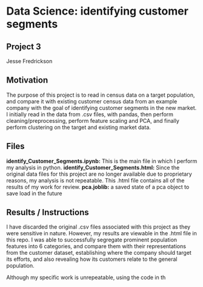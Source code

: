 # Data Science: identifying customer segments
## Project 3
Jesse Fredrickson

## Motivation
The purpose of this project is to read in census data on a target population, and compare it with existing customer census data from an example company with the goal of identifying customer segments in the new market. I initially read in the data from .csv files, with pandas, then perform cleaning/preprocessing, perform feature scaling and PCA, and finally perform clustering on the target and existing market data. 

## Files
**identify_Customer_Segments.ipynb:** This is the main file in which I perform my analysis in python.
**identify_Customer_Segments.html:** Since the original data files for this project are no longer available due to proprietary reasons, my analysis is not repeatable. This .html file contains all of the results of my work for review.
**pca.joblib:** a saved state of a pca object to save load in the future

## Results / Instructions
I have discarded the original .csv files associated with this project as they were sensitive in nature. However, my results are viewable in the .html file in this repo. I was able to successfully segregate prominent population features into 6 categories, and compare them with their representations from the customer dataset, establishing where the company should target its efforts, and also revealing how its customers relate to the general population.

Although my specific work is unrepeatable, using the code in th
